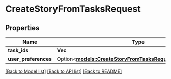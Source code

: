 # CreateStoryFromTasksRequest

## Properties

Name | Type | Description | Notes
------------ | ------------- | ------------- | -------------
**task_ids** | **Vec<String>** |  | 
**user_preferences** | Option<[**models::CreateStoryFromTasksRequestUserPreferences**](createStoryFromTasks_request_userPreferences.md)> |  | [optional]

[[Back to Model list]](../README.md#documentation-for-models) [[Back to API list]](../README.md#documentation-for-api-endpoints) [[Back to README]](../README.md)


